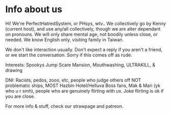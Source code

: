 # Info about us

Hi! We're PerfectHatredSystem, or PHsys, wtv.. We collectively go by Kenny (current host), and use any/all collectively, though we are alter dependant on pronouns. We will only share mental age, not boodily unless close, or needed. We know English only, visiting family in Taiwan.

We don't like interaction usually. Don't expect a reply if you aren't a friend, or we start the conversation. Sorry if this comes off as rude.

Interests: Spookys Jump Scare Mansion, Mouthwashing, ULTRAKILL, & drawing

DNI: Racists, pedos, zoos, etc, people who judge others off NOT problematic ships, MOST Hazbin Hotel/Helluva Boss fans, Mak & Mari (yk who u r smh), people who are genuinely flirting with us. Joke flirting is ok if you are close.

For more info & stuff, check our strawpage and patreon.
